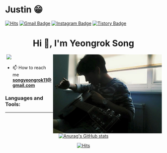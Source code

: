 # Justin 😁
[![Hits](https://hits.seeyoufarm.com/api/count/incr/badge.svg?url=https%3A%2F%2Fgithub.com%2crescentfull&count_bg=%23EB8B10&title_bg=%23684327&icon=&icon_color=%23E7E7E7&title=VISIT&edge_flat=false)](https://github.com/crescentfull) 
[![Gmail Badge](https://img.shields.io/badge/Gmail-D14836?style=flat&logo=Gmail&logoColor=white)](mailto:songyeongrok11@gmail.com) 
[![Instagram Badge](https://img.shields.io/badge/Instagram-9c38d1?style=flat&logo=Instagram&logoColor=white)](https://instagram.com/306_song) 
[![Tistory Badge](https://img.shields.io/badge/Tech%20Blog-555263?style=flat&logoColor=white)](https://velog.io/@sicksong)

<h1 align="center">Hi 👋, I'm Yeongrok Song</h1>
<img align="right" alt="" width="350" src="https://github.com/crescentfull/intro/blob/main/1.jpg?raw=true"/>

<p align="left"> <img src="https://komarev.com/ghpvc/?username=crescentfull&label=Profile%20views&color=0e75b6&style=flat" alt="" /> 
<a href="https://github.com/crescentfull"><img src="https://img.shields.io/github/followers/crescentfull?label=Follow&style=social"/></a>
</p>

- 📫 How to reach me **songyeongrok11@gmail.com**

</p>

<h3 align="left">Languages and Tools:</h3>

<div align="center">
  
---
[![Anurag's GitHub stats](https://github-readme-stats.vercel.app/api?username=crescentfull&show_icons=true&include_all_commits=true&theme=transparent)](https://github.com/anuraghazra/github-readme-stats)
  
  
  
  
[![Hits](https://hits.seeyoufarm.com/api/count/incr/badge.svg?url=https%3A%2F%2Fgithub.com%2Fcrescentfull&count_bg=%2379C83D&title_bg=%23555555&icon=&icon_color=%23E7E7E7&title=hits&edge_flat=false)](https://hits.seeyoufarm.com)


</div>

